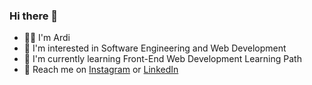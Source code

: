 ### Hi there 👋
- ✌🏻 I'm Ardi
- 🤍 I'm interested in Software Engineering and Web Development
- 🌱 I'm currently learning Front-End Web Development Learning Path
- 👀 Reach me on 
<a href="https://www.instagram.com/arrdix/" target="_blank">Instagram</a> or
<a href="https://www.linkedin.com/in/yudistiraardi>/" target="_blank">LinkedIn</a>

<!--
**arrdix/arrdix** is a ✨ _special_ ✨ repository because its `README.md` (this file) appears on your GitHub profile.

Here are some ideas to get you started:

- 🔭 I’m currently working on ...
- 🌱 I’m currently learning ...
- 👯 I’m looking to collaborate on ...
- 🤔 I’m looking for help with ...
- 💬 Ask me about ...
- 📫 How to reach me: ...
- 😄 Pronouns: ...
- ⚡ Fun fact: ...
-->
